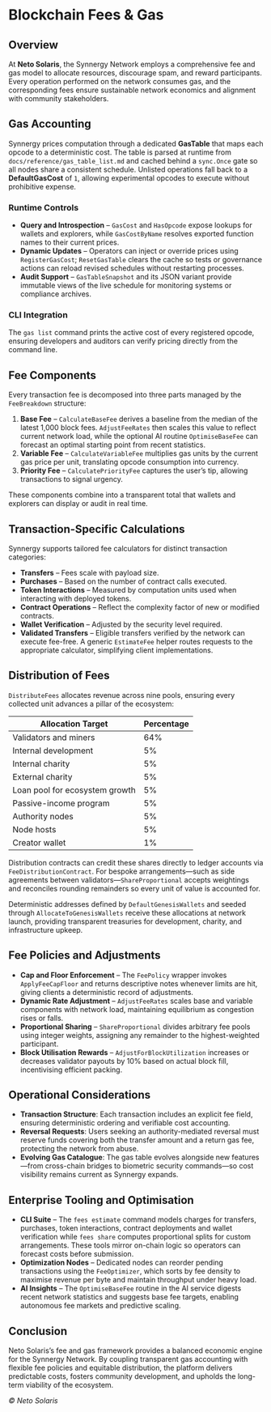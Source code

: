# Blockchain Fees & Gas

## Overview
At **Neto Solaris**, the Synnergy Network employs a comprehensive fee and gas model to allocate resources, discourage spam, and reward participants. Every operation performed on the network consumes gas, and the corresponding fees ensure sustainable network economics and alignment with community stakeholders.

## Gas Accounting
Synnergy prices computation through a dedicated **GasTable** that maps each opcode to a deterministic cost. The table is parsed at runtime from `docs/reference/gas_table_list.md` and cached behind a `sync.Once` gate so all nodes share a consistent schedule. Unlisted operations fall back to a **DefaultGasCost** of `1`, allowing experimental opcodes to execute without prohibitive expense.

### Runtime Controls
- **Query and Introspection** – `GasCost` and `HasOpcode` expose lookups for wallets and explorers, while `GasCostByName` resolves exported function names to their current prices.
- **Dynamic Updates** – Operators can inject or override prices using `RegisterGasCost`; `ResetGasTable` clears the cache so tests or governance actions can reload revised schedules without restarting processes.
- **Audit Support** – `GasTableSnapshot` and its JSON variant provide immutable views of the live schedule for monitoring systems or compliance archives.

### CLI Integration
The `gas list` command prints the active cost of every registered opcode, ensuring developers and auditors can verify pricing directly from the command line.

## Fee Components
Every transaction fee is decomposed into three parts managed by the `FeeBreakdown` structure:
1. **Base Fee** – `CalculateBaseFee` derives a baseline from the median of the latest 1,000 block fees. `AdjustFeeRates` then scales this value to reflect current network load, while the optional AI routine `OptimiseBaseFee` can forecast an optimal starting point from recent statistics.
2. **Variable Fee** – `CalculateVariableFee` multiplies gas units by the current gas price per unit, translating opcode consumption into currency.
3. **Priority Fee** – `CalculatePriorityFee` captures the user’s tip, allowing transactions to signal urgency.

These components combine into a transparent total that wallets and explorers can display or audit in real time.

## Transaction-Specific Calculations
Synnergy supports tailored fee calculators for distinct transaction categories:
- **Transfers** – Fees scale with payload size.
- **Purchases** – Based on the number of contract calls executed.
- **Token Interactions** – Measured by computation units used when interacting with deployed tokens.
- **Contract Operations** – Reflect the complexity factor of new or modified contracts.
- **Wallet Verification** – Adjusted by the security level required.
- **Validated Transfers** – Eligible transfers verified by the network can execute fee-free.
A generic `EstimateFee` helper routes requests to the appropriate calculator, simplifying client implementations.

## Distribution of Fees
`DistributeFees` allocates revenue across nine pools, ensuring every collected unit advances a pillar of the ecosystem:

| Allocation Target            | Percentage |
| ---------------------------- | ---------- |
| Validators and miners        | 64%        |
| Internal development         | 5%         |
| Internal charity             | 5%         |
| External charity             | 5%         |
| Loan pool for ecosystem growth | 5%        |
| Passive-income program       | 5%         |
| Authority nodes              | 5%         |
| Node hosts                   | 5%         |
| Creator wallet               | 1%         |

Distribution contracts can credit these shares directly to ledger accounts via `FeeDistributionContract`. For bespoke arrangements—such as side agreements between validators—`ShareProportional` accepts weightings and reconciles rounding remainders so every unit of value is accounted for.

Deterministic addresses defined by `DefaultGenesisWallets` and seeded through `AllocateToGenesisWallets` receive these allocations at network launch, providing transparent treasuries for development, charity, and infrastructure upkeep.

## Fee Policies and Adjustments
- **Cap and Floor Enforcement** – The `FeePolicy` wrapper invokes `ApplyFeeCapFloor` and returns descriptive notes whenever limits are hit, giving clients a deterministic record of adjustments.
- **Dynamic Rate Adjustment** – `AdjustFeeRates` scales base and variable components with network load, maintaining equilibrium as congestion rises or falls.
- **Proportional Sharing** – `ShareProportional` divides arbitrary fee pools using integer weights, assigning any remainder to the highest-weighted participant.
- **Block Utilisation Rewards** – `AdjustForBlockUtilization` increases or decreases validator payouts by 10% based on actual block fill, incentivising efficient packing.

## Operational Considerations
- **Transaction Structure**: Each transaction includes an explicit fee field, ensuring deterministic ordering and verifiable cost accounting.
- **Reversal Requests**: Users seeking an authority-mediated reversal must reserve funds covering both the transfer amount and a return gas fee, protecting the network from abuse.
- **Evolving Gas Catalogue**: The gas table evolves alongside new features—from cross-chain bridges to biometric security commands—so cost visibility remains current as Synnergy expands.

## Enterprise Tooling and Optimisation
- **CLI Suite** – The `fees estimate` command models charges for transfers, purchases, token interactions, contract deployments and wallet verification while `fees share` computes proportional splits for custom arrangements. These tools mirror on-chain logic so operators can forecast costs before submission.
- **Optimization Nodes** – Dedicated nodes can reorder pending transactions using the `FeeOptimizer`, which sorts by fee density to maximise revenue per byte and maintain throughput under heavy load.
- **AI Insights** – The `OptimiseBaseFee` routine in the AI service digests recent network statistics and suggests base fee targets, enabling autonomous fee markets and predictive scaling.

## Conclusion
Neto Solaris’s fee and gas framework provides a balanced economic engine for the Synnergy Network. By coupling transparent gas accounting with flexible fee policies and equitable distribution, the platform delivers predictable costs, fosters community development, and upholds the long-term viability of the ecosystem.

*© Neto Solaris* 
